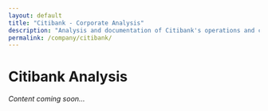 ```yaml
---
layout: default
title: "Citibank - Corporate Analysis"
description: "Analysis and documentation of Citibank's operations and controversies"
permalink: /company/citibank/
---
```


# Citibank Analysis

*Content coming soon...*